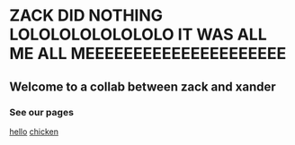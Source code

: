 <h1>ZACK DID NOTHING LOLOLOLOLOLOLOLO IT WAS ALL ME ALL MEEEEEEEEEEEEEEEEEEEEE</h1>
<h2>Welcome to a collab between zack and xander</h2>
<h3>See our pages</h3>
<a href="hello/">hello</a>
<a href="chicken/">chicken</a>